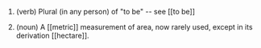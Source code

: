 1. (verb) Plural (in any person) of "to be" -- see [[to be]]

2. (noun) A [[metric]] measurement of area, now rarely used, except in its derivation [[hectare]].
